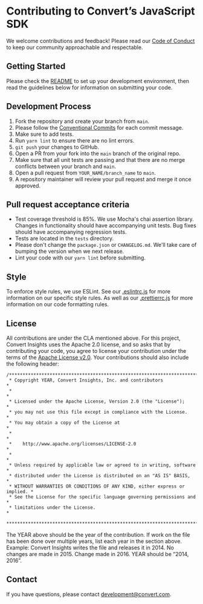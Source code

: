# Contributing to Convert’s JavaScript SDK

We welcome contributions and feedback! Please read our [Code of Conduct](CODE_OF_CONDUCT.md) to keep our community approachable and respectable.

## Getting Started

Please check the [README](README.md) to set up your development environment, then read the guidelines below for information on submitting your code.

## Development Process

1. Fork the repository and create your branch from `main`.
2. Please follow the [Conventional Commits](https://www.conventionalcommits.org/) for each commit message.
3. Make sure to add tests.
4. Run `yarn lint` to ensure there are no lint errors.
5. `git push` your changes to GitHub.
6. Open a PR from your fork into the `main` branch of the original repo.
7. Make sure that all unit tests are passing and that there are no merge conflicts between your branch and `main`.
8. Open a pull request from `YOUR_NAME/branch_name` to `main`.
9. A repository maintainer will review your pull request and merge it once approved.

## Pull request acceptance criteria

- Test coverage threshold is 85%. We use Mocha's chai assertion library. Changes in functionality should have accompanying unit tests. Bug fixes should have accompanying regression tests.
- Tests are located in the `tests` directory.
- Please don't change the `package.json` or `CHANGELOG.md`. We'll take care of bumping the version when we next release.
- Lint your code with our `yarn lint` before submitting.

## Style

To enforce style rules, we use ESLint. See our [.eslintrc.js](.eslintrc.js) for more information on our specific style rules. As well as our [.prettierrc.js](.prettierrc.js) for more information on our code formatting rules.

## License

All contributions are under the CLA mentioned above. For this project, Convert Insights uses the Apache 2.0 license, and so asks that by contributing your code, you agree to license your contribution under the terms of the [Apache License v2.0](http://www.apache.org/licenses/LICENSE-2.0). Your contributions should also include the following header:

```
/****************************************************************************
 * Copyright YEAR, Convert Insights, Inc. and contributors                        *
 *                                                                          *
 * Licensed under the Apache License, Version 2.0 (the "License");          *
 * you may not use this file except in compliance with the License.         *
 * You may obtain a copy of the License at                                  *
 *                                                                          *
 *    http://www.apache.org/licenses/LICENSE-2.0                            *
 *                                                                          *
 * Unless required by applicable law or agreed to in writing, software      *
 * distributed under the License is distributed on an "AS IS" BASIS,        *
 * WITHOUT WARRANTIES OR CONDITIONS OF ANY KIND, either express or implied. *
 * See the License for the specific language governing permissions and      *
 * limitations under the License.                                           *
 ***************************************************************************/
```

The YEAR above should be the year of the contribution. If work on the file has been done over multiple years, list each year in the section above. Example: Convert Insights writes the file and releases it in 2014. No changes are made in 2015. Change made in 2016. YEAR should be “2014, 2016”.

## Contact

If you have questions, please contact development@convert.com.
